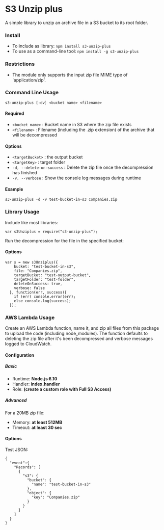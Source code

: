 # S3 Unzip plus #

A simple library to unzip an archive file in a S3 bucket to its root folder.

### Install ###

- To include as library: `npm install s3-unzip-plus`
- To use as a command-line tool: `npm install -g s3-unzip-plus`

### Restrictions ###

- The module only supports the input zip file MIME type of 'application/zip'.

### Command Line Usage ###

`s3-unzip-plus [-dv] <bucket name> <filename>`

#### Required ####

- `<bucket name>` : Bucket name in S3 where the zip file exists
- `<filename>` : Filename (including the .zip extension) of the archive that will be decompressed

#### Options ####

- `<targetBucket>` : the output bucket
- `<targetKey>` : target folder
- `-d, --delete-on-success` : Delete the zip file once the decompression has finished
- `-v, --verbose` : Show the console log messages during runtime

#### Example ####

`s3-unzip-plus -d -v test-bucket-in-s3 Companies.zip`

### Library Usage ###

Include like most libraries:

`var s3Unziplus = require("s3-unzip-plus");`

Run the decompression for the file in the specified bucket:

#### Options ####

~~~~
var s = new s3Unziplus({
    bucket: "test-bucket-in-s3",
    file: "Companies.zip",
    targetBucket: "test-output-bucket",
    targetFolder: "test-folder",
    deleteOnSuccess: true,
    verbose: false
  }, function(err, success){
    if (err) console.error(err);
    else console.log(success);
  });
~~~~

### AWS Lambda Usage ###

Create an AWS Lambda function, name it, and zip all files from this package to upload the code (including node_modules). The function defaults to deleting the zip file after it's been decompressed and verbose messages logged to CloudWatch.

#### Configuration ####

##### Basic #####
- Runtime: **Node.js 6.10**
- Handler: **index.handler**
- Role: **(create a custom role with Full S3 Access)**

##### Advanced #####

For a 20MB zip file:
- Memory: **at least 512MB**
- Timeout: **at least 30 sec**

#### Options ####

Test JSON:
~~~~
{
  "event":{
    "Records": [
      {
        "s3": {
          "bucket": {
            "name": "test-bucket-in-s3"
          },
          "object": {
            "key": "Companies.zip"
          }
        }
      }
    ]
  }
}
~~~~
